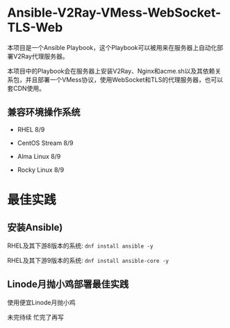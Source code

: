 # Ansible-V2Ray-VMess-WebSocket-TLS-Web

本项目是一个Ansible Playbook，这个Playbook可以被用来在服务器上自动化部署V2Ray代理服务器。

本项目中的Playbook会在服务器上安装V2Ray、Nginx和acme.sh以及其依赖关系包，并且部署一个VMess协议，使用WebSocket和TLS的代理服务器，也可以套CDN使用。

## 兼容环境操作系统

* RHEL 8/9

* CentOS Stream 8/9
 
* Alma Linux 8/9

* Rocky Linux 8/9

# 最佳实践

## 安装Ansible)

RHEL及其下游8版本的系统: `dnf install ansible -y`

RHEL及其下游9版本的系统: `dnf install ansible-core -y`

## Linode月抛小鸡部署最佳实践

使用便宜Linode月抛小鸡

未完待续 忙完了再写
